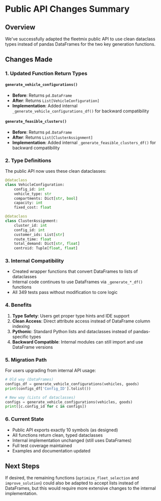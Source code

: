 # Public API Changes Summary

## Overview
We've successfully adapted the fleetmix public API to use clean dataclass types instead of pandas DataFrames for the two key generation functions.

## Changes Made

### 1. Updated Function Return Types

#### `generate_vehicle_configurations()`
- **Before**: Returns `pd.DataFrame`
- **After**: Returns `List[VehicleConfiguration]`
- **Implementation**: Added internal `_generate_vehicle_configurations_df()` for backward compatibility

#### `generate_feasible_clusters()`
- **Before**: Returns `pd.DataFrame`
- **After**: Returns `List[ClusterAssignment]`
- **Implementation**: Added internal `_generate_feasible_clusters_df()` for backward compatibility

### 2. Type Definitions

The public API now uses these clean dataclasses:

```python
@dataclass
class VehicleConfiguration:
    config_id: int
    vehicle_type: str
    compartments: Dict[str, bool]
    capacity: int
    fixed_cost: float

@dataclass
class ClusterAssignment:
    cluster_id: int
    config_id: int
    customer_ids: List[str]
    route_time: float
    total_demand: Dict[str, float]
    centroid: Tuple[float, float]
```

### 3. Internal Compatibility

- Created wrapper functions that convert DataFrames to lists of dataclasses
- Internal code continues to use DataFrames via `_generate_*_df()` functions
- All 349 tests pass without modification to core logic

### 4. Benefits

1. **Type Safety**: Users get proper type hints and IDE support
2. **Clean Access**: Direct attribute access instead of DataFrame column indexing
3. **Pythonic**: Standard Python lists and dataclasses instead of pandas-specific types
4. **Backward Compatible**: Internal modules can still import and use DataFrame versions

### 5. Migration Path

For users upgrading from internal API usage:

```python
# Old way (DataFrames)
configs_df = generate_vehicle_configurations(vehicles, goods)
print(configs_df['Config_ID'].tolist())

# New way (Lists of dataclasses)
configs = generate_vehicle_configurations(vehicles, goods)
print([c.config_id for c in configs])
```

### 6. Current State

- Public API exports exactly 10 symbols (as designed)
- All functions return clean, typed dataclasses
- Internal implementation unchanged (still uses DataFrames)
- Full test coverage maintained
- Examples and documentation updated

## Next Steps

If desired, the remaining functions (`optimize_fleet_selection` and `improve_solution`) could also be adapted to accept lists instead of DataFrames, but this would require more extensive changes to the internal implementation. 